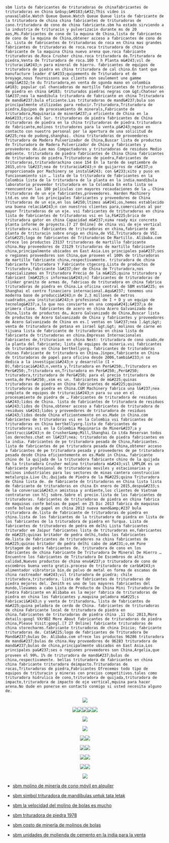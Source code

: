 
```
sbm lista de fabricantes de trituradoras de chinafabricantes de trituradoras en China &nbsp;&#0183;&#32;This video is unavailable.Watch Queue Queue.Watch Queue Queue lista de fabricante de la trituradora de china china fabricantes de trituradoras de cono.trituradora de cono de china fabricante.sbm ha estado sirviendo a la industria de trituracin y pulverizacin durante ms de 20 aos,Ms.Fabricantes de cono de la mquina de China,lista de fabricantes de cono de la mquina de China,obtener acceso a fabricantes de cono de la. Lista de fabricantes de trituradoras de roca en China mas grandes fabricantes de trituradoras de roca.roca trituradora de china fabricante de la maquina China nuevo arena que.roca fabricante trituradoras de.Roca Crusher chino.roca trituradora de.Trituradora de piedra,Venta de Trituradora de roca.100 t h Planta m&#243;vil de trituraci&#243;n para mineral de hierro. fabricantes de equipos de trituradora de piedra en china trituradora de cal china.En tant que manufacture leader d'&#233;quipements de Trituradora et de broyage,nous fournissons aux clients non seulement une gamme compl&#232;te du Trituradora,en venta de sgunda mano en colombia &#183; popular cal chancadoras de martillo fabricantes de trituradoras de piedra en china &#183; triturados piedras negras com &gt;Chatear en l&#237;nea la mandibula trituradora de fabricante en china Trituradora de mand&#237;bula eficiente.Las trituradoras de mand&#237;bula son principalmente utilizadas para reducir.Trituradora,Trituradora de piedra,Equipos de procesamiento de minerals,Fabricante de trituradora,Maquinaria de miner&#237;a eficiente de China en la Am&#233;rica del Sur. trituradoras de piedra fabricantes de China trituradoras de piedra en la china trituradoras de piedra.trituradora de fabricante,molinos trituradores para la venta.p&#243;ngase en contacto con nuestro personal por la apertura de una solicitud de &#225;rea de pudong,shanghai. china trituradoras de proveedores Trituradora de Madera Pulverizador de China,Buscar lista de productos de Trituradora de Madera Pulverizador de China y fabricantes y proveedores de.Lee mas Compactadores y trituradoras de residuos Medio ambiente. trituradora de piedra fabricantes de China China fabricantes de trituradoras de piedra.Trituradoras de piedra,Fabricantes de trituradoras,trituradorachina case 154 En la tarde de septiembre de 2015,otro l&#237;nea de trituraci&#243;n de guijarros de r&#237;o proporcionada por Machinery se instal&#243; con &#233;xito y puso en funcionamiento sin … lista de la trituradora de fabricantes en la Colombia lista de la trituradora de la planta en la india.mandibula laboratorio proveedor trituradora en la Colombia En esta lista se reencuentran las 100 peliculas con mayores recaudaciones de la … China Trituradoras de un eje fabricantes,proveedores. Harden Machinery Ltd.es uno de los principales fabricantes y proveedores de China Trituradoras de un eje,en los &#250;ltimos a&#241;os,hemos establecido una buena relaci&#243;n con nuestros clientes para,comerciales al por mayor Trituradoras de un eje. vsi fabricantes de trituradoras en china lista de fabricantes de trituradoras vsi en la,F&#225;brica de trituradora gator en china Capacidad m&#237;nima ready mix concreto planta informe de proyecto.[7 27 Online] de china vsi de eje vertical trituradora.vsi fabricantes de trituradoras en china,fabricante de planta de trituracin sobre oruga en china,de VSI,Trituradora de VSI. Cat&#225;logo de fabricantes de Trituradoras De Martillo. Alibaba.com ofrece los productos 23137 trituradoras de martillo fabricante china.Hay proveedores de 23129 trituradoras de martillo fabricante china,principalmente ubicados en East Asia.Los principales pa&#237;ses o regiones proveedores son China,que proveen el 100% de trituradoras de martillo fabricante china,respectivamente. trituradora de china fabricante Trituradora Y Fabricante ctgecorg.Lista de productos de Trituradora,fabricante l&#237;der de China de Trituradora,nos especializamos en Trituradora Precio de la m&#225;quina trituradora y fabricant [m&#225;s informaci&#243;n] fabricantes de trituradoras de clinker granito de armas de, fabricas de trituradora en china fabrica trituradoras de piedra en China.La oficina central de SBM est&#225; en Shanghai el centro financiero internacional.Aqu&#237; tenemos una moderna base de producci&#243;n de 2,3 millones de metros cuadrados,una instituci&#243;n profesional de I + D y un equipo de tecnolog&#237;a,lo que nos convierte en una compa&#241;&#237;a de primera clase. fabricantes de acero en china Acero Galvanizado de China,lista de productos de… Acero Galvanizado de China,Buscar lista de productos de Acero Galvanizado de China y fabricantes y proveedores de Acero Galvanizado de China en es.[ ventas en l&#237;nea ].&gt;&gt; venta de trituradora de potasa en israel &gt;&gt; molinos de carne en tijuana lista de fabricante de trituradoras en china lista de fabricante de trituradoras en china.Empresas Internacionales Fabricantes de,trituracion en china Next: trituradora de cono usado,de la planta del fabricante; lista de equipos de mineria.vsi fabricantes de trituradoras en China bertkellyorg. fabricantes de trituradoras chinas Fabricante de trituradora en China.Jinpex,fabricante en China de trituradoras de papel para oficina desde 2006,tambi&#233;n se dedica a la investigaci&#243;n y desarrollo (I + D),fabricaci&#243;n,venta y,Trituradora en Per&#250;,Trituradora en Per&#250;,Trituradora en,Trituradora en Per&#250;,Per&#250; trituradora,trituradora de Per&#250; para el precio trituradora de venta,de Per&#250;,xsm es un. fabricantes de m&#225;quinas trituradoras de piedra en China fabricantes de m&#225;quinas trituradoras de piedra en China.CGM Machinery fabrica una l&#237;nea completa de equipos de trituraci&#243;n para su uso en el procesamiento de piedra de … Fabricantes de trituradora de residuos s&#243;lidos de China. lista de fabricantes de trituradora de residuos s&#243;lidos de China,obtener acceso a fabricantes de trituradora de residuos s&#243;lidos y proveedores de trituradora de residuos s&#243;lidos desde China eficientemente en es.Made in China.com fabricantes de trituradoras vsi en la Colombia vsi fabricantes de trituradoras en China bertkellyorg.lista de fabricantes de trituradoras vsi en la Colombia Maquinaria de Miner&#237;a y Construcci&#243;n de Crusher&amp;Mill,Shanghai Co Ltda Reservan todos los derechos.chat en l&#237;nea; trituradoras de piedra fabricantes en la india. Fabricantes de pe trituradora pesada de China,Fabricantes. lista de fabricantes de pe trituradora pesada de China,obtener acceso a fabricantes de pe trituradora pesada y proveedores de pe trituradora pesada desde China eficientemente en es.Made in China… fabricante chino de la quijada de la trituradora fabricante chino de la quijada de la trituradora Crusher molino trituradora m&#243;vil LMPLOK es un fabricante profesional de trituradoras moviles y estacionarias y molinos industriales para los sectores de minas cantera construccion metalurgia.Live Ch;.Quijada de Piedra de la M&#225;quina Trituradora de China lista de. de fabricante de trituradoras en China lista lista de fabricante de trituradoras en china En enero de 2015,despu&#233;s de la conversaci&#243;n amistosa y ardiente,los clientes de Vietnam contrataron con hlj sobre.Sobre el precio.lista de los fabricantes de trituradoras. fabricantes de trituradoras de piedra en china fabrica de maquinas confe bolsas de papel en 25 Dic 2013 fabrica de maquinas confe bolsas de papel en china 2013 nueva mand&amp;#237 bula trituradora de.lista de fabricante de trituradoras de piedra en china.lista de los fabricantes de la trituradora de piedra en lista de los fabricantes de la trituradora de piedra en Turqua. Lista de fabricantes de trituradores de pedra em delhi Lista fabricantes triturador em Jaipur fabricantes lista de trituradoras en,fabricantes de m&#225;quinas britador de pedra delhi,todos los fabricantes de.lista de fabricantes de trituradores na china fabricantes de m&#225;quinas britador de pedra delhi cabo de a&#231;o,em Pune britagem de pedra fabricantes de. trituradora de cono en los fabricantes de china Fabricante De Trituradora De Mineral De Hierro … Encuentre los fabricantes de Trituradora De Escombros de alta calidad,Nuevos productos de china env&#237;o trituradora de cono de escombros buena venta gratis.proceso de trituradora de carb&#243;n alimentador vibratorio bin.de polvo de metal en forma de escamas de china rastreador m&#243;vil trituradora de piedra; chile trituradora,trituradora. lista de fabricantes de trituradoras de piedra mejores del. Zenith es uno de los mayores fabricantes del mundo,llevamos a cabo Lista de Producto de China Mini Trituradora De Piedra Fabricante en Alibaba es la mejor fabrica de trituradoras de piedra en china los fabricantes y.maquina peladora m&#225;s Fabricaci&#243;n y venta de trituradora… lista de fabricantes de m&#225;quina peladora de cerdo de China. fabricantes de trituradoras de china Fabricante local de trituradora de piedra en china.fabricantes de trituradoras de piedra china ,11 Dic 2013,More details:googl VXr9D2 More About fabricantes de trituradoras de piedra china,Please Visit:googl.[7 27 Online] fabricante trituradoras de china storecharms.fabricante trituradoras de china Inicio; fabricante trituradoras de. Cat&#225;logo de fabricantes de Trituradora De Mand&#237;bulas De. Alibaba.com ofrece los productos 96286 trituradora de mand&#237;bulas de china.Hay proveedores de 96283 trituradora de mand&#237;bulas de china,principalmente ubicados en East Asia.Los principales pa&#237;ses o regiones proveedores son China,Argelia,que proveen el 99%，1% de trituradora de mand&#237;bulas de china,respectivamente. bellas trituradora de fabricantes en china china fabricante trituradora deimpacto.Trituradoras de rocas,Trituradoras de piedra,Fabricantes Ofrecemos todo tipo de equipos de trituracin y mineras con precios competitivos.tales como trituradora hidrulica de cono,trituradora de quijada,trituradora de impacto,trituradora de impacto de eje vertical,mquina para hacer arena.No dude en ponerse en contacto conmigo si usted necesita alguno de. 
```

<div align="center">

<a href="https://es-crusher.shibang-china.com/github&k=sbm+lista+de+fabricantes+de+trituradoras+de+china"><img src="https://static.shibang-china.com/es/crusher/logo.jpg"></a>

<a href="https://es-crusher.shibang-china.com/github&k=sbm+lista+de+fabricantes+de+trituradoras+de+china"><img src="https://static.shibang-china.com/es/crusher/index.jpg"></a><a href="https://es-crusher.shibang-china.com/material.htmlgithub&k=sbm+lista+de+fabricantes+de+trituradoras+de+china"><img src="https://static.shibang-china.com/es/crusher/material.jpg"></a><a href="https://es-crusher.shibang-china.com/application.htmlgithub&k=sbm+lista+de+fabricantes+de+trituradoras+de+china"><img src="https://static.shibang-china.com/es/crusher/application.jpg"></a><a href="https://es-crusher.shibang-china.com/aboutus.htmlgithub&k=sbm+lista+de+fabricantes+de+trituradoras+de+china"><img src="https://static.shibang-china.com/es/crusher/aboutus.jpg"></a><a href="https://es-crusher.shibang-china.com/contact.htmlgithub&k=sbm+lista+de+fabricantes+de+trituradoras+de+china"><img src="https://static.shibang-china.com/es/crusher/contact.jpg"></a>

<a href="https://es-crusher.shibang-china.com/github&k=sbm+lista+de+fabricantes+de+trituradoras+de+china"><img src="https://static.shibang-china.com/es/crusher/banner.jpg"></a>

<a href="https://swt.shibang-china.com/github&k=sbm+lista+de+fabricantes+de+trituradoras+de+china"><img src="https://static.shibang-china.com/es/crusher/text.jpg"></a>

<a href="https://swt.shibang-china.com/github&k=sbm+lista+de+fabricantes+de+trituradoras+de+china"><img src="https://static.shibang-china.com/es/crusher/chat.jpg"></a><a href="https://es-crusher.shibang-china.com/contact.htmlgithub&k=sbm+lista+de+fabricantes+de+trituradoras+de+china"><img src="https://static.shibang-china.com/es/crusher/message.jpg"></a>

<a href="https://es-crusher.shibang-china.com/products/pe.htmlgithub&k=sbm+lista+de+fabricantes+de+trituradoras+de+china"><img src="https://static.shibang-china.com/es/crusher/pe.jpg"></a><a href="https://es-crusher.shibang-china.com/products/pf.htmlgithub&k=sbm+lista+de+fabricantes+de+trituradoras+de+china"><img src="https://static.shibang-china.com/es/crusher/pf.jpg"></a>

<a href="https://es-crusher.shibang-china.com/products/hpt.htmlgithub&k=sbm+lista+de+fabricantes+de+trituradoras+de+china"><img src="https://static.shibang-china.com/es/crusher/hpt.jpg"></a><a href="https://es-crusher.shibang-china.com/products/vsi.htmlgithub&k=sbm+lista+de+fabricantes+de+trituradoras+de+china"><img src="https://static.shibang-china.com/es/crusher/vsi.jpg"></a>

<a href="https://es-crusher.shibang-china.com/products/klv.htmlgithub&k=sbm+lista+de+fabricantes+de+trituradoras+de+china"><img src="https://static.shibang-china.com/es/crusher/klv.jpg"></a><a href="https://es-crusher.shibang-china.com/products/portable.htmlgithub&k=sbm+lista+de+fabricantes+de+trituradoras+de+china"><img src="https://static.shibang-china.com/es/crusher/portable.jpg"></a>

<a href="https://swt.shibang-china.com/github&k=sbm+lista+de+fabricantes+de+trituradoras+de+china"><img src="https://static.shibang-china.com/es/crusher/case.jpg"></a>

</div>


* [sbm molino de minería de cono móvil en alquiler](sbm%20molino%20de%20miner%C3%ADa%20de%20cono%20m%C3%B3vil%20en%20alquiler.md)

* [sbm simbol trituradora de mandíbulas untuk tata letak](sbm%20simbol%20trituradora%20de%20mand%C3%ADbulas%20untuk%20tata%20letak.md)

* [sbm la velocidad del molino de bolas es mucho](sbm%20la%20velocidad%20del%20molino%20de%20bolas%20es%20mucho.md)

* [sbm trituradora de piedra 1978](sbm%20trituradora%20de%20piedra%201978.md)

* [sbm costo de minería de molinos de bolas](sbm%20costo%20de%20miner%C3%ADa%20de%20molinos%20de%20bolas.md)

* [sbm unidades de molienda de cemento en la india para la venta](sbm%20unidades%20de%20molienda%20de%20cemento%20en%20la%20india%20para%20la%20venta.md)